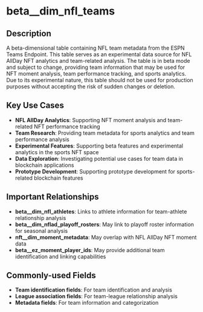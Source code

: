 # beta__dim_nfl_teams

## Description

A beta-dimensional table containing NFL team metadata from the ESPN Teams Endpoint. This table serves as an experimental data source for NFL AllDay NFT analytics and team-related analysis. The table is in beta mode and subject to change, providing team information that may be used for NFT moment analysis, team performance tracking, and sports analytics. Due to its experimental nature, this table should not be used for production purposes without accepting the risk of sudden changes or deletion.

## Key Use Cases

- **NFL AllDay Analytics**: Supporting NFT moment analysis and team-related NFT performance tracking
- **Team Research**: Providing team metadata for sports analytics and team performance analysis
- **Experimental Features**: Supporting beta features and experimental analytics in the sports NFT space
- **Data Exploration**: Investigating potential use cases for team data in blockchain applications
- **Prototype Development**: Supporting prototype development for sports-related blockchain features

## Important Relationships

- **beta__dim_nfl_athletes**: Links to athlete information for team-athlete relationship analysis
- **beta__dim_nflad_playoff_rosters**: May link to playoff roster information for seasonal analysis
- **nft__dim_moment_metadata**: May overlap with NFL AllDay NFT moment data
- **beta__ez_moment_player_ids**: May provide additional team identification and linking capabilities

## Commonly-used Fields

- **Team identification fields**: For team identification and analysis
- **League association fields**: For team-league relationship analysis
- **Metadata fields**: For team information and categorization 